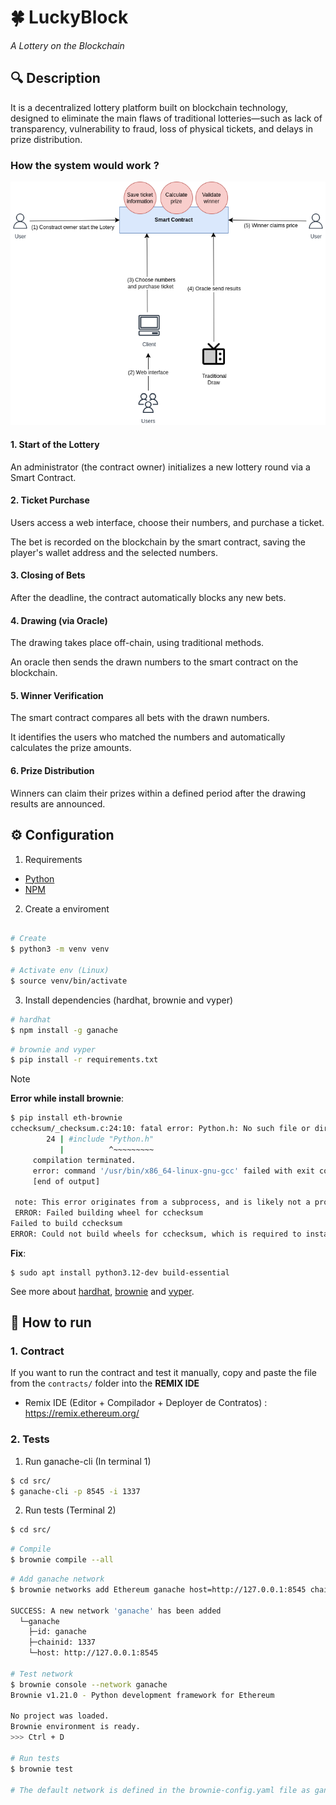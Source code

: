 # 🍀 LuckyBlock
<i>A Lottery on the Blockchain</i>

## 🔍 Description

It is a decentralized lottery platform built on blockchain technology, designed to eliminate the main flaws of traditional lotteries—such as lack of transparency, vulnerability to fraud, loss of physical tickets, and delays in prize distribution.

### How the system would work ? 

<img src="media/Diagram.png" width="550"/>

#### 1. Start of the Lottery

An administrator (the contract owner) initializes a new lottery round via a Smart Contract.

#### 2. Ticket Purchase

Users access a web interface, choose their numbers, and purchase a ticket.

The bet is recorded on the blockchain by the smart contract, saving the player's wallet address and the selected numbers.

#### 3. Closing of Bets

After the deadline, the contract automatically blocks any new bets.

#### 4. Drawing (via Oracle)

The drawing takes place off-chain, using traditional methods.

An oracle then sends the drawn numbers to the smart contract on the blockchain.

#### 5. Winner Verification

The smart contract compares all bets with the drawn numbers.

It identifies the users who matched the numbers and automatically calculates the prize amounts.

#### 6. Prize Distribution

Winners can claim their prizes within a defined period after the drawing results are announced.


## ⚙️ Configuration

1. Requirements

* [Python](https://www.python.org/downloads/)
* [NPM](https://docs.npmjs.com/downloading-and-installing-node-js-and-npm)

2. Create a enviroment

```bash

# Create
$ python3 -m venv venv

# Activate env (Linux)
$ source venv/bin/activate
```

3. Install dependencies (hardhat, brownie and vyper)

```bash
# hardhat
$ npm install -g ganache
```

```bash
# brownie and vyper
$ pip install -r requirements.txt
```

> [!NOTE]
> 
> **Error while install brownie**: 
> ``` bash
> $ pip install eth-brownie
> cchecksum/_checksum.c:24:10: fatal error: Python.h: No such file or directory
>         24 | #include "Python.h"
>            |          ^~~~~~~~~~
>      compilation terminated.
>      error: command '/usr/bin/x86_64-linux-gnu-gcc' failed with exit code 1
>      [end of output]
>  
>  note: This error originates from a subprocess, and is likely not a problem with pip.
>  ERROR: Failed building wheel for cchecksum
> Failed to build cchecksum
> ERROR: Could not build wheels for cchecksum, which is required to install pyproject.toml-based projects 
> ```
> **Fix**:
> ```
> $ sudo apt install python3.12-dev build-essential 
> ```
> 

See more about [hardhat](https://github.com/NomicFoundation/hardhat), 
[brownie](https://github.com/eth-brownie/brownie) and 
[vyper](https://docs.vyperlang.org/en/stable/).

## 📌 How to run

### 1. Contract

If you want to run the contract and test it manually, copy and paste the file from the `contracts/` folder into the **REMIX IDE** 
* Remix IDE (Editor + Compilador + Deployer de Contratos) : https://remix.ethereum.org/

### 2. Tests

1. Run ganache-cli (In terminal 1)
```bash
$ cd src/
$ ganache-cli -p 8545 -i 1337
```

2. Run tests (Terminal 2)

```bash
$ cd src/
```

```bash
# Compile
$ brownie compile --all
```

```bash
# Add ganache network
$ brownie networks add Ethereum ganache host=http://127.0.0.1:8545 chainid=1337

SUCCESS: A new network 'ganache' has been added
  └─ganache
    ├─id: ganache
    ├─chainid: 1337
    └─host: http://127.0.0.1:8545

# Test network
$ brownie console --network ganache
Brownie v1.21.0 - Python development framework for Ethereum

No project was loaded.
Brownie environment is ready.
>>> Ctrl + D

# Run tests
$ brownie test

# The default network is defined in the brownie-config.yaml file as ganache network
```